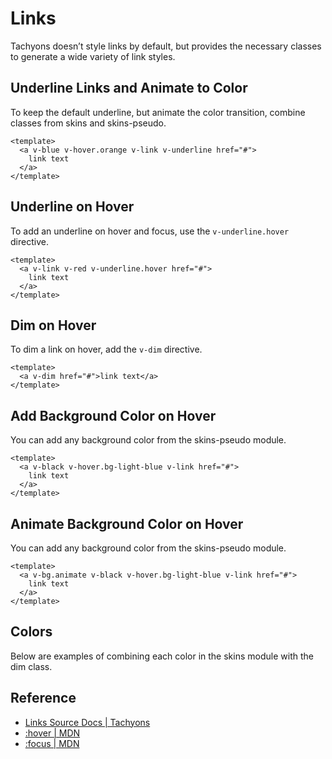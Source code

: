 <script setup>
import AnimateBackgroundColor from '../components/links/AnimateBackgroundColor.vue';
import BackgroundColorOnHover from '../components/links/BackgroundColorOnHover.vue';
import DimOnHover from '../components/links/DimOnHover.vue';
import LinksColors from '../components/links/LinksColors.vue';
import LinksDarkColors from '../components/links/LinksDarkColors.vue';
import UnderlineLinks from '../components/links/UnderlineLinks.vue';
import UnderlineOnHover from '../components/links/UnderlineOnHover.vue';
</script>

# Links

Tachyons doesn’t style links by default, but provides the necessary
classes to generate a wide variety of link styles.

## Underline Links and Animate to Color

To keep the default underline, but animate the color transition,
combine classes from skins and skins-pseudo.

```vue
<template>
  <a v-blue v-hover.orange v-link v-underline href="#">
    link text
  </a>
</template>
```

<UnderlineLinks />

## Underline on Hover

To add an underline on hover and focus, use the `v-underline.hover` directive.

```vue
<template>
  <a v-link v-red v-underline.hover href="#">
    link text
  </a>
</template> 
```

<UnderlineOnHover />

## Dim on Hover

To dim a link on hover, add the `v-dim` directive.

```vue
<template>
  <a v-dim href="#">link text</a>
</template>
```

<DimOnHover />

## Add Background Color on Hover

You can add any background color from the skins-pseudo module.

```vue
<template>
  <a v-black v-hover.bg-light-blue v-link href="#">
    link text
  </a>
</template>
```

<BackgroundColorOnHover />

## Animate Background Color on Hover

You can add any background color from the skins-pseudo module.

```vue
<template>
  <a v-bg.animate v-black v-hover.bg-light-blue v-link href="#">
    link text
  </a>
</template>
```

<AnimateBackgroundColor />

## Colors

Below are examples of combining each color in the skins module
with the dim class.

<LinksColors />

<LinksDarkColors />

## Reference

* [Links Source Docs | Tachyons](https://tachyons.io/docs/elements/links/)
* [:hover | MDN](https://developer.mozilla.org/en-US/docs/Web/CSS/%3Ahover)
* [:focus | MDN](https://developer.mozilla.org/en-US/docs/Web/CSS/%3Afocus)